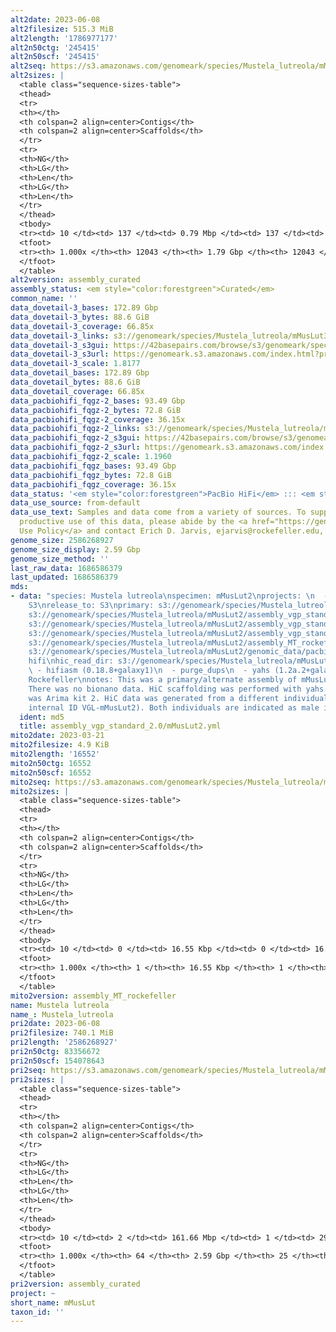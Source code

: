 ```yaml
---
alt2date: 2023-06-08
alt2filesize: 515.3 MiB
alt2length: '1786977177'
alt2n50ctg: '245415'
alt2n50scf: '245415'
alt2seq: https://s3.amazonaws.com/genomeark/species/Mustela_lutreola/mMusLut2/assembly_curated/mMusLut2.alt.cur.20230608.fasta.gz
alt2sizes: |
  <table class="sequence-sizes-table">
  <thead>
  <tr>
  <th></th>
  <th colspan=2 align=center>Contigs</th>
  <th colspan=2 align=center>Scaffolds</th>
  </tr>
  <tr>
  <th>NG</th>
  <th>LG</th>
  <th>Len</th>
  <th>LG</th>
  <th>Len</th>
  </tr>
  </thead>
  <tbody>
  <tr><td> 10 </td><td> 137 </td><td> 0.79 Mbp </td><td> 137 </td><td> 0.79 Mbp </td></tr><tr><td> 20 </td><td> 417 </td><td> 0.53 Mbp </td><td> 417 </td><td> 0.53 Mbp </td></tr><tr><td> 30 </td><td> 811 </td><td> 398.20 Kbp </td><td> 811 </td><td> 398.20 Kbp </td></tr><tr><td> 40 </td><td> 1321 </td><td> 311.74 Kbp </td><td> 1321 </td><td> 311.74 Kbp </td></tr><tr style="background-color:#cccccc;"><td> 50 </td><td> 1968 </td><td> 245.42 Kbp </td><td> 1968 </td><td> 245.42 Kbp </td></tr><tr><td> 60 </td><td> 2788 </td><td> 193.83 Kbp </td><td> 2788 </td><td> 193.83 Kbp </td></tr><tr><td> 70 </td><td> 3841 </td><td> 148.62 Kbp </td><td> 3841 </td><td> 148.62 Kbp </td></tr><tr><td> 80 </td><td> 5262 </td><td> 105.12 Kbp </td><td> 5262 </td><td> 105.12 Kbp </td></tr><tr><td> 90 </td><td> 7424 </td><td> 64.08 Kbp </td><td> 7424 </td><td> 64.08 Kbp </td></tr><tr><td> 100 </td><td> 12043 </td><td> 10.04 Kbp </td><td> 12043 </td><td> 10.04 Kbp </td></tr></tbody>
  <tfoot>
  <tr><th> 1.000x </th><th> 12043 </th><th> 1.79 Gbp </th><th> 12043 </th><th> 1.79 Gbp </th></tr>
  </tfoot>
  </table>
alt2version: assembly_curated
assembly_status: <em style="color:forestgreen">Curated</em>
common_name: ''
data_dovetail-3_bases: 172.89 Gbp
data_dovetail-3_bytes: 88.6 GiB
data_dovetail-3_coverage: 66.85x
data_dovetail-3_links: s3://genomeark/species/Mustela_lutreola/mMusLut3/genomic_data/dovetail/<br>
data_dovetail-3_s3gui: https://42basepairs.com/browse/s3/genomeark/species/Mustela_lutreola/mMusLut3/genomic_data/dovetail/
data_dovetail-3_s3url: https://genomeark.s3.amazonaws.com/index.html?prefix=species/Mustela_lutreola/mMusLut3/genomic_data/dovetail/
data_dovetail-3_scale: 1.8177
data_dovetail_bases: 172.89 Gbp
data_dovetail_bytes: 88.6 GiB
data_dovetail_coverage: 66.85x
data_pacbiohifi_fqgz-2_bases: 93.49 Gbp
data_pacbiohifi_fqgz-2_bytes: 72.8 GiB
data_pacbiohifi_fqgz-2_coverage: 36.15x
data_pacbiohifi_fqgz-2_links: s3://genomeark/species/Mustela_lutreola/mMusLut2/genomic_data/pacbio_hifi/<br>
data_pacbiohifi_fqgz-2_s3gui: https://42basepairs.com/browse/s3/genomeark/species/Mustela_lutreola/mMusLut2/genomic_data/pacbio_hifi/
data_pacbiohifi_fqgz-2_s3url: https://genomeark.s3.amazonaws.com/index.html?prefix=species/Mustela_lutreola/mMusLut2/genomic_data/pacbio_hifi/
data_pacbiohifi_fqgz-2_scale: 1.1960
data_pacbiohifi_fqgz_bases: 93.49 Gbp
data_pacbiohifi_fqgz_bytes: 72.8 GiB
data_pacbiohifi_fqgz_coverage: 36.15x
data_status: '<em style="color:forestgreen">PacBio HiFi</em> ::: <em style="color:forestgreen">Dovetail</em>'
data_use_source: from-default
data_use_text: Samples and data come from a variety of sources. To support fair and
  productive use of this data, please abide by the <a href="https://genome10k.soe.ucsc.edu/data-use-policies/">Data
  Use Policy</a> and contact Erich D. Jarvis, ejarvis@rockefeller.edu, with any questions.
genome_size: 2586268927
genome_size_display: 2.59 Gbp
genome_size_method: ''
last_raw_data: 1686586379
last_updated: 1686586379
mds:
- data: "species: Mustela lutreola\nspecimen: mMusLut2\nprojects: \n  - vgp\ndata_location:
    S3\nrelease_to: S3\nprimary: s3://genomeark/species/Mustela_lutreola/mMusLut2/assembly_vgp_standard_2.0/mMusLut2.standard.pri.20230320.fasta.gz\nhaplotigs:
    s3://genomeark/species/Mustela_lutreola/mMusLut2/assembly_vgp_standard_2.0/mMusLut2.standard.alt.20230320.fasta.gz\npretext:
    s3://genomeark/species/Mustela_lutreola/mMusLut2/assembly_vgp_standard_2.0/evaluation/pri/pretext/mMusLut2_pri__s2.heatmap.pretext\nkmer_spectra_img:
    s3://genomeark/species/Mustela_lutreola/mMusLut2/assembly_vgp_standard_2.0/evaluation/merqury/mMusLut2_png/\nmito:
    s3://genomeark/species/Mustela_lutreola/mMusLut2/assembly_MT_rockefeller/mMusLut2.MT.20230321.fasta.gz\npacbio_read_dir:
    s3://genomeark/species/Mustela_lutreola/mMusLut2/genomic_data/pacbio_hifi/\npacbio_read_type:
    hifi\nhic_read_dir: s3://genomeark/species/Mustela_lutreola/mMusLut3/genomic_data/dovetail/\npipeline:\n
    \ - hifiasm (0.18.8+galaxy1)\n  - purge_dups\n  - yahs (1.2a.2+galaxy0)\nassembled_by_group:
    Rockefeller\nnotes: This was a primary/alternate assembly of mMusLut2 (VGL-mMusLut1).
    There was no bionano data. HiC scaffolding was performed with yahs. The HiC prep
    was Arima kit 2. HiC data was generated from a different individual (ToLID: mMusLut3,
    internal ID VGL-mMusLut2). Both individuals are indicated as male in the metadata. "
  ident: md5
  title: assembly_vgp_standard_2.0/mMusLut2.yml
mito2date: 2023-03-21
mito2filesize: 4.9 KiB
mito2length: '16552'
mito2n50ctg: 16552
mito2n50scf: 16552
mito2seq: https://s3.amazonaws.com/genomeark/species/Mustela_lutreola/mMusLut2/assembly_MT_rockefeller/mMusLut2.MT.20230321.fasta.gz
mito2sizes: |
  <table class="sequence-sizes-table">
  <thead>
  <tr>
  <th></th>
  <th colspan=2 align=center>Contigs</th>
  <th colspan=2 align=center>Scaffolds</th>
  </tr>
  <tr>
  <th>NG</th>
  <th>LG</th>
  <th>Len</th>
  <th>LG</th>
  <th>Len</th>
  </tr>
  </thead>
  <tbody>
  <tr><td> 10 </td><td> 0 </td><td> 16.55 Kbp </td><td> 0 </td><td> 16.55 Kbp </td></tr><tr><td> 20 </td><td> 0 </td><td> 16.55 Kbp </td><td> 0 </td><td> 16.55 Kbp </td></tr><tr><td> 30 </td><td> 0 </td><td> 16.55 Kbp </td><td> 0 </td><td> 16.55 Kbp </td></tr><tr><td> 40 </td><td> 0 </td><td> 16.55 Kbp </td><td> 0 </td><td> 16.55 Kbp </td></tr><tr style="background-color:#cccccc;"><td> 50 </td><td> 0 </td><td style="background-color:#ff8888;"> 16.55 Kbp </td><td> 0 </td><td style="background-color:#ff8888;"> 16.55 Kbp </td></tr><tr><td> 60 </td><td> 0 </td><td> 16.55 Kbp </td><td> 0 </td><td> 16.55 Kbp </td></tr><tr><td> 70 </td><td> 0 </td><td> 16.55 Kbp </td><td> 0 </td><td> 16.55 Kbp </td></tr><tr><td> 80 </td><td> 0 </td><td> 16.55 Kbp </td><td> 0 </td><td> 16.55 Kbp </td></tr><tr><td> 90 </td><td> 0 </td><td> 16.55 Kbp </td><td> 0 </td><td> 16.55 Kbp </td></tr><tr><td> 100 </td><td> 0 </td><td> 16.55 Kbp </td><td> 0 </td><td> 16.55 Kbp </td></tr></tbody>
  <tfoot>
  <tr><th> 1.000x </th><th> 1 </th><th> 16.55 Kbp </th><th> 1 </th><th> 16.55 Kbp </th></tr>
  </tfoot>
  </table>
mito2version: assembly_MT_rockefeller
name: Mustela lutreola
name_: Mustela_lutreola
pri2date: 2023-06-08
pri2filesize: 740.1 MiB
pri2length: '2586268927'
pri2n50ctg: 83356672
pri2n50scf: 154078643
pri2seq: https://s3.amazonaws.com/genomeark/species/Mustela_lutreola/mMusLut2/assembly_curated/mMusLut2.pri.cur.20230608.fasta.gz
pri2sizes: |
  <table class="sequence-sizes-table">
  <thead>
  <tr>
  <th></th>
  <th colspan=2 align=center>Contigs</th>
  <th colspan=2 align=center>Scaffolds</th>
  </tr>
  <tr>
  <th>NG</th>
  <th>LG</th>
  <th>Len</th>
  <th>LG</th>
  <th>Len</th>
  </tr>
  </thead>
  <tbody>
  <tr><td> 10 </td><td> 2 </td><td> 161.66 Mbp </td><td> 1 </td><td> 290.10 Mbp </td></tr><tr><td> 20 </td><td> 4 </td><td> 146.10 Mbp </td><td> 3 </td><td> 211.29 Mbp </td></tr><tr><td> 30 </td><td> 6 </td><td> 117.74 Mbp </td><td> 4 </td><td> 202.57 Mbp </td></tr><tr><td> 40 </td><td> 8 </td><td> 94.97 Mbp </td><td> 5 </td><td> 177.47 Mbp </td></tr><tr style="background-color:#cccccc;"><td> 50 </td><td> 11 </td><td style="background-color:#88ff88;"> 83.36 Mbp </td><td> 7 </td><td style="background-color:#88ff88;"> 154.08 Mbp </td></tr><tr><td> 60 </td><td> 14 </td><td> 72.93 Mbp </td><td> 8 </td><td> 151.51 Mbp </td></tr><tr><td> 70 </td><td> 18 </td><td> 63.47 Mbp </td><td> 10 </td><td> 133.08 Mbp </td></tr><tr><td> 80 </td><td> 23 </td><td> 42.37 Mbp </td><td> 12 </td><td> 104.55 Mbp </td></tr><tr><td> 90 </td><td> 31 </td><td> 25.02 Mbp </td><td> 15 </td><td> 75.87 Mbp </td></tr><tr><td> 100 </td><td> 64 </td><td> 38.84 Kbp </td><td> 25 </td><td> 38.84 Kbp </td></tr></tbody>
  <tfoot>
  <tr><th> 1.000x </th><th> 64 </th><th> 2.59 Gbp </th><th> 25 </th><th> 2.59 Gbp </th></tr>
  </tfoot>
  </table>
pri2version: assembly_curated
project: ~
short_name: mMusLut
taxon_id: ''
---
```

